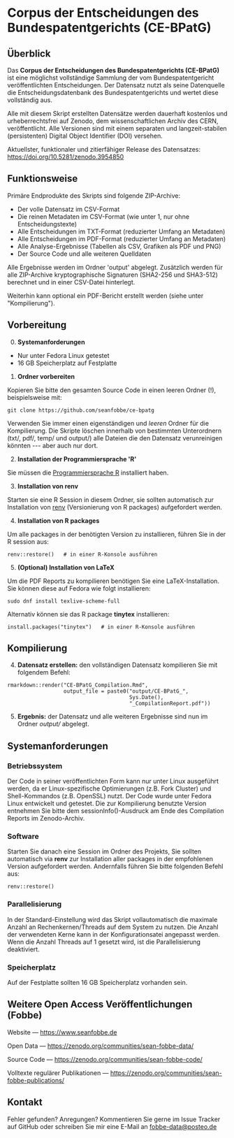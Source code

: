 # Corpus der Entscheidungen des Bundespatentgerichts (CE-BPatG)


## Überblick

Das **Corpus der Entscheidungen des Bundespatentgerichts (CE-BPatG)** ist eine möglichst vollständige Sammlung der vom Bundespatentgericht veröffentlichten Entscheidungen. Der Datensatz nutzt als seine Datenquelle die Entscheidungsdatenbank des Bundespatentgerichts und wertet diese vollständig aus.

Alle mit diesem Skript erstellten Datensätze werden dauerhaft kostenlos und urheberrechtsfrei auf Zenodo, dem wissenschaftlichen Archiv des CERN, veröffentlicht. Alle Versionen sind mit einem separaten und langzeit-stabilen (persistenten) Digital Object Identifier (DOI) versehen.

Aktuellster, funktionaler und zitierfähiger Release des Datensatzes: https://doi.org/10.5281/zenodo.3954850



## Funktionsweise

Primäre Endprodukte des Skripts sind folgende ZIP-Archive:
 
- Der volle Datensatz im CSV-Format
- Die reinen Metadaten im CSV-Format (wie unter 1, nur ohne Entscheidungstexte)
- Alle Entscheidungen im TXT-Format (reduzierter Umfang an Metadaten)
- Alle Entscheidungen im PDF-Format (reduzierter Umfang an Metadaten)
- Alle Analyse-Ergebnisse (Tabellen als CSV, Grafiken als PDF und PNG)
- Der Source Code und alle weiteren Quelldaten

Alle Ergebnisse werden im Ordner 'output' abgelegt. Zusätzlich werden für alle ZIP-Archive kryptographische Signaturen (SHA2-256 und SHA3-512) berechnet und in einer CSV-Datei hinterlegt. 

Weiterhin kann optional ein PDF-Bericht erstellt werden (siehe unter "Kompilierung").


## Vorbereitung

0. **Systemanforderungen**

- Nur unter Fedora Linux getestet
- 16 GB Speicherplatz auf Festplatte

1. **Ordner vorbereiten** 

Kopieren Sie bitte den gesamten Source Code in einen leeren Ordner (!), beispielsweise mit:

```
git clone https://github.com/seanfobbe/ce-bpatg
```

Verwenden Sie immer einen eigenständigen und *leeren* Ordner für die Kompilierung. Die Skripte löschen innerhalb von bestimmten Unterordnern (txt/, pdf/, temp/ und output/) alle Dateien die den Datensatz verunreinigen könnten --- aber auch nur dort.

2. **Installation der Programmiersprache 'R'**

Sie müssen die [Programmiersprache R](https://www.r-project.org/) installiert haben.


3. **Installation von renv** 

Starten sie eine R Session in diesem Ordner, sie sollten automatisch zur Installation von [renv](https://rstudio.github.io/renv/articles/renv.html) (Versionierung von R packages) aufgefordert werden.


4. **Installation von R packages**

Um alle packages in der benötigten Version zu installieren, führen Sie in der R session aus:

```
renv::restore()   # in einer R-Konsole ausführen
```

5. **(Optional) Installation von LaTeX**

Um die PDF Reports zu kompilieren benötigen Sie eine LaTeX-Installation. Sie können diese auf Fedora wie folgt installieren:

```
sudo dnf install texlive-scheme-full
```

Alternativ können sie das R package **tinytex** installieren:

```
install.packages("tinytex")   # in einer R-Konsole ausführen
```



## Kompilierung



4. **Datensatz erstellen:** den vollständigen Datensatz kompilieren Sie mit folgendem Befehl:

```
rmarkdown::render("CE-BPatG_Compilation.Rmd",
                  output_file = paste0("output/CE-BPatG_",
                                       Sys.Date(),
                                       "_CompilationReport.pdf"))
```

5. **Ergebnis:** der Datensatz und alle weiteren Ergebnisse sind nun im Ordner *output/* abgelegt.


## Systemanforderungen

### Betriebssystem

Der Code in seiner veröffentlichten Form kann nur unter Linux ausgeführt werden, da er Linux-spezifische Optimierungen (z.B. Fork Cluster) und Shell-Kommandos (z.B. OpenSSL) nutzt. Der Code wurde unter Fedora Linux entwickelt und getestet. Die zur Kompilierung benutzte Version entnehmen Sie bitte dem sessionInfo()-Ausdruck am Ende des Compilation Reports im Zenodo-Archiv.


### Software

 Starten Sie danach eine Session im Ordner des Projekts, Sie sollten automatisch via **renv** zur Installation aller packages in der empfohlenen Version aufgefordert werden. Andernfalls führen Sie bitte folgenden Befehl aus:

```
renv::restore()
```



### Parallelisierung

In der Standard-Einstellung wird das Skript vollautomatisch die maximale Anzahl an Rechenkernen/Threads auf dem System zu nutzen. Die Anzahl der verwendeten Kerne kann in der Konfigurationsatei angepasst werden. Wenn die Anzahl Threads auf 1 gesetzt wird, ist die Parallelisierung deaktiviert.


### Speicherplatz

Auf der Festplatte sollten 16 GB Speicherplatz vorhanden sein.

 
 
 
## Weitere Open Access Veröffentlichungen (Fobbe)

Website — https://www.seanfobbe.de

Open Data  —  https://zenodo.org/communities/sean-fobbe-data/

Source Code  —  https://zenodo.org/communities/sean-fobbe-code/

Volltexte regulärer Publikationen  —  https://zenodo.org/communities/sean-fobbe-publications/



## Kontakt

Fehler gefunden? Anregungen? Kommentieren Sie gerne im Issue Tracker auf GitHub oder schreiben Sie mir eine E-Mail an [fobbe-data@posteo.de](fobbe-data@posteo.de)
